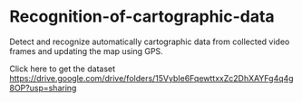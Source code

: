 # Recognition-of-cartographic-data
Detect and recognize automatically cartographic data from collected video frames and updating the map using GPS.

Click here to get the dataset https://drive.google.com/drive/folders/15VybIe6FqewttxxZc2DhXAYFg4q4g8OP?usp=sharing
